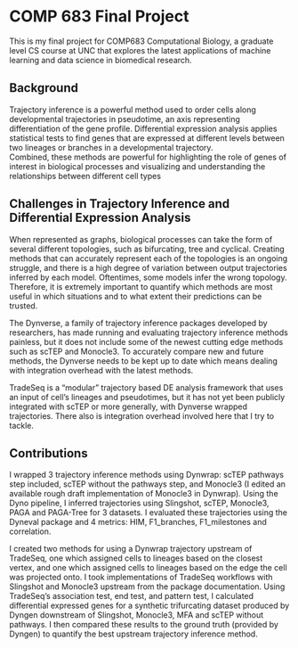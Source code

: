# COMP 683 Final Project

This is my final project for COMP683 Computational Biology, a graduate level CS course at UNC that explores the latest applications of machine learning and data science in biomedical research.

## Background
Trajectory inference is a powerful method used to order cells along developmental trajectories in pseudotime, an axis representing differentiation of the gene profile.
Differential expression analysis applies statistical tests to find genes that are expressed at different levels between two lineages or branches in a developmental trajectory.  
Combined, these methods are powerful for highlighting the role of genes of interest in biological processes and visualizing and understanding the relationships between different cell types

## Challenges in Trajectory Inference and Differential Expression Analysis
When represented as graphs, biological processes can take the form of several different topologies, such as bifurcating, tree and cyclical.  Creating methods that can accurately represent each of the topologies is an ongoing struggle, and there is a high degree of variation between output trajectories inferred by each model.  Oftentimes, some models infer the wrong topology.  Therefore, it is extremely important to quantify which methods are most useful in which situations and to what extent their predictions can be trusted.

The Dynverse, a family of trajectory inference packages developed by researchers, has made running and evaluating trajectory inference methods painless, but it does not include some of the newest cutting edge methods such as scTEP and Monocle3.  To accurately compare new and future methods, the Dynverse needs to be kept up to date which means dealing with integration overhead with the latest methods.

TradeSeq is a “modular” trajectory based DE analysis framework that uses an input of cell’s lineages and pseudotimes, but it has not yet been publicly integrated with scTEP or more generally, with Dynverse wrapped trajectories.  There also is integration overhead involved here that I try to tackle.

## Contributions

I wrapped 3 trajectory inference methods using Dynwrap: scTEP pathways step included, scTEP without the pathways step, and Monocle3 (I edited an available rough draft implementation of Monocle3 in Dynwrap). Using the Dyno pipeline,  I inferred trajectories using Slingshot, scTEP,  Monocle3, PAGA and PAGA-Tree for 3 datasets. I evaluated these trajectories using the Dyneval package and 4 metrics: HIM, F1_branches, F1_milestones and correlation.  

I created two methods for using a Dynwrap trajectory upstream of TradeSeq, one which assigned cells to lineages based on the closest vertex, and one which assigned cells to lineages based on the edge the cell was projected onto.  I took implementations of TradeSeq workflows with Slingshot and Monocle3 upstream from the package documentation.  Using TradeSeq’s association test, end test, and pattern test, I calculated differential expressed genes for a synthetic trifurcating dataset produced by Dyngen downstream of Slingshot, Monocle3, MFA and scTEP without pathways.  I then compared these results to the ground truth (provided by Dyngen) to quantify the best upstream trajectory inference method.
